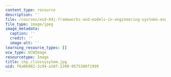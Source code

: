 ```yaml
---
content_type: resource
description: ''
file: /courses/esd-04j-frameworks-and-models-in-engineering-systems-engineering-system-design-spring-2007/f6a064823c94a10f22000575388f1999_chp_cliossysytem.jpg
file_type: image/jpeg
image_metadata:
  caption: ''
  credit: ''
  image-alt: ''
learning_resource_types: []
ocw_type: OCWImage
resourcetype: Image
title: chp_cliossysytem.jpg
uid: f6a06482-3c94-a10f-2200-0575388f1999
---
```

